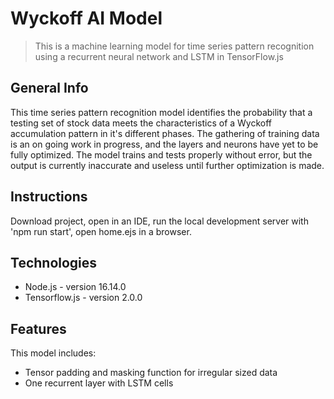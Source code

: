 # Wyckoff AI Model

> This is a machine learning model for time series pattern recognition using a recurrent neural network and LSTM in TensorFlow.js

## General Info
This time series pattern recognition model identifies the probability that a testing set of stock data meets the characteristics of a Wyckoff accumulation pattern in it's different phases. The gathering of training data is an on going work in progress, and the layers and neurons have yet to be fully optimized. The model trains and tests properly without error, but the output is currently inaccurate and useless until further optimization is made.

## Instructions
Download project, open in an IDE, run the local development server with 'npm run start', open home.ejs in a browser.

## Technologies
* Node.js - version 16.14.0
* Tensorflow.js - version 2.0.0

## Features
This model includes:
* Tensor padding and masking function for irregular sized data
* One recurrent layer with LSTM cells 

